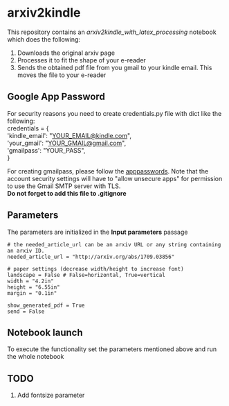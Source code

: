 # arxiv2kindle
This repository contains an *arxiv2kindle_with_latex_processing* notebook which does the following:
1. Downloads the original arxiv page
2. Processes it to fit the shape of your e-reader
3. Sends the obtained pdf file from you gmail to your kindle email. This moves the file to your e-reader
## Google App Password
For security reasons you need to create credentials.py file with dict like the following:  
credentials = {  
    'kindle_email': "YOUR_EMAIL@kindle.com",  
    'your_gmail': "YOUR_GMAIL@gmail.com",  
    'gmailpass': "YOUR_PASS",  
               }  

For creating gmailpass, please follow the [apppasswords](https://myaccount.google.com/apppasswords). Note that the account security settings will have to "allow unsecure apps" for permission to use the Gmail SMTP server with TLS.  
**Do not forget to add this file to .gitignore**
## Parameters
The parameters are initialized in the **Input parameters** passage
```
# the needed_article_url can be an arxiv URL or any string containing an arxiv ID.
needed_article_url = "http://arxiv.org/abs/1709.03856"

# paper settings (decrease width/height to increase font)
landscape = False # False=horizontal, True=vertical
width = "4.2in"
height = "6.55in"
margin = "0.1in"

show_generated_pdf = True
send = False
```
## Notebook launch
To execute the functionality set the parameters mentioned above and run the whole notebook
## TODO
1. Add fontsize parameter